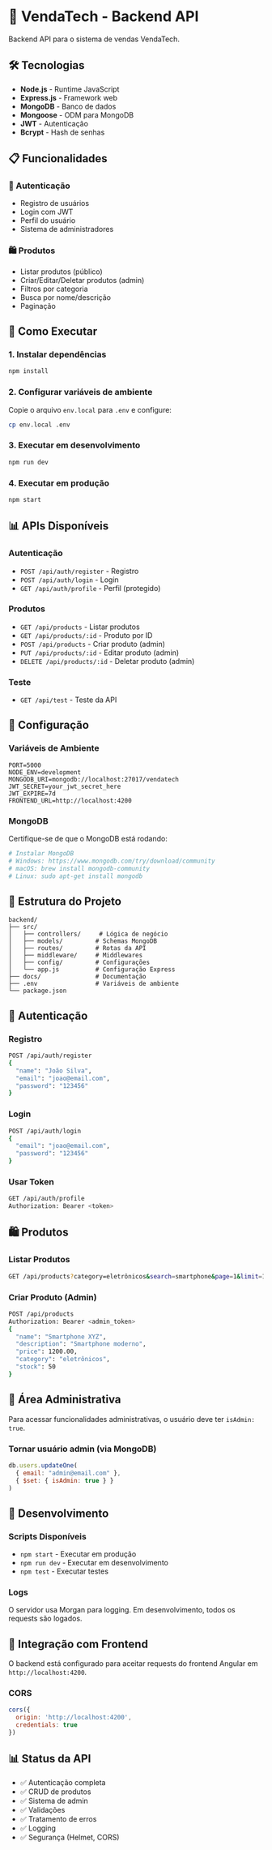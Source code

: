 # 🚀 VendaTech - Backend API

Backend API para o sistema de vendas VendaTech.

## 🛠️ Tecnologias

- **Node.js** - Runtime JavaScript
- **Express.js** - Framework web
- **MongoDB** - Banco de dados
- **Mongoose** - ODM para MongoDB
- **JWT** - Autenticação
- **Bcrypt** - Hash de senhas

## 📋 Funcionalidades

### 🔐 Autenticação
- Registro de usuários
- Login com JWT
- Perfil do usuário
- Sistema de administradores

### 🛍️ Produtos
- Listar produtos (público)
- Criar/Editar/Deletar produtos (admin)
- Filtros por categoria
- Busca por nome/descrição
- Paginação

## 🚀 Como Executar

### 1. Instalar dependências
```bash
npm install
```

### 2. Configurar variáveis de ambiente
Copie o arquivo `env.local` para `.env` e configure:
```bash
cp env.local .env
```

### 3. Executar em desenvolvimento
```bash
npm run dev
```

### 4. Executar em produção
```bash
npm start
```

## 📊 APIs Disponíveis

### Autenticação
- `POST /api/auth/register` - Registro
- `POST /api/auth/login` - Login
- `GET /api/auth/profile` - Perfil (protegido)

### Produtos
- `GET /api/products` - Listar produtos
- `GET /api/products/:id` - Produto por ID
- `POST /api/products` - Criar produto (admin)
- `PUT /api/products/:id` - Editar produto (admin)
- `DELETE /api/products/:id` - Deletar produto (admin)

### Teste
- `GET /api/test` - Teste da API

## 🔧 Configuração

### Variáveis de Ambiente
```env
PORT=5000
NODE_ENV=development
MONGODB_URI=mongodb://localhost:27017/vendatech
JWT_SECRET=your_jwt_secret_here
JWT_EXPIRE=7d
FRONTEND_URL=http://localhost:4200
```

### MongoDB
Certifique-se de que o MongoDB está rodando:
```bash
# Instalar MongoDB
# Windows: https://www.mongodb.com/try/download/community
# macOS: brew install mongodb-community
# Linux: sudo apt-get install mongodb
```

## 📁 Estrutura do Projeto

```
backend/
├── src/
│   ├── controllers/     # Lógica de negócio
│   ├── models/         # Schemas MongoDB
│   ├── routes/         # Rotas da API
│   ├── middleware/     # Middlewares
│   ├── config/         # Configurações
│   └── app.js          # Configuração Express
├── docs/               # Documentação
├── .env                # Variáveis de ambiente
└── package.json
```

## 🔐 Autenticação

### Registro
```bash
POST /api/auth/register
{
  "name": "João Silva",
  "email": "joao@email.com",
  "password": "123456"
}
```

### Login
```bash
POST /api/auth/login
{
  "email": "joao@email.com",
  "password": "123456"
}
```

### Usar Token
```bash
GET /api/auth/profile
Authorization: Bearer <token>
```

## 🛍️ Produtos

### Listar Produtos
```bash
GET /api/products?category=eletrônicos&search=smartphone&page=1&limit=10
```

### Criar Produto (Admin)
```bash
POST /api/products
Authorization: Bearer <admin_token>
{
  "name": "Smartphone XYZ",
  "description": "Smartphone moderno",
  "price": 1200.00,
  "category": "eletrônicos",
  "stock": 50
}
```

## 👑 Área Administrativa

Para acessar funcionalidades administrativas, o usuário deve ter `isAdmin: true`.

### Tornar usuário admin (via MongoDB)
```javascript
db.users.updateOne(
  { email: "admin@email.com" },
  { $set: { isAdmin: true } }
)
```

## 📝 Desenvolvimento

### Scripts Disponíveis
- `npm start` - Executar em produção
- `npm run dev` - Executar em desenvolvimento
- `npm test` - Executar testes

### Logs
O servidor usa Morgan para logging. Em desenvolvimento, todos os requests são logados.

## 🔗 Integração com Frontend

O backend está configurado para aceitar requests do frontend Angular em `http://localhost:4200`.

### CORS
```javascript
cors({
  origin: 'http://localhost:4200',
  credentials: true
})
```

## 📊 Status da API

- ✅ Autenticação completa
- ✅ CRUD de produtos
- ✅ Sistema de admin
- ✅ Validações
- ✅ Tratamento de erros
- ✅ Logging
- ✅ Segurança (Helmet, CORS)
